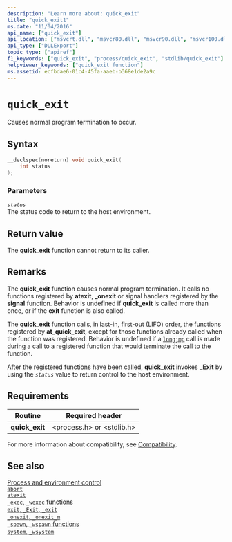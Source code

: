 ```yaml
---
description: "Learn more about: quick_exit"
title: "quick_exit1"
ms.date: "11/04/2016"
api_name: ["quick_exit"]
api_location: ["msvcrt.dll", "msvcr80.dll", "msvcr90.dll", "msvcr100.dll", "msvcr100_clr0400.dll", "msvcr110.dll", "msvcr110_clr0400.dll", "msvcr120.dll", "msvcr120_clr0400.dll", "ucrtbase.dll", "api-ms-win-crt-runtime-l1-1-0.dll"]
api_type: ["DLLExport"]
topic_type: ["apiref"]
f1_keywords: ["quick_exit", "process/quick_exit", "stdlib/quick_exit"]
helpviewer_keywords: ["quick_exit function"]
ms.assetid: ecfbdae6-01c4-45fa-aaeb-b368e1de2a9c
---
```

# `quick_exit`

Causes normal program termination to occur.

## Syntax

```C
__declspec(noreturn) void quick_exit(
    int status
);
```

### Parameters

*`status`*\
The status code to return to the host environment.

## Return value

The **quick_exit** function cannot return to its caller.

## Remarks

The **quick_exit** function causes normal program termination. It calls no functions registered by **atexit**, **_onexit** or signal handlers registered by the **signal** function. Behavior is undefined if **quick_exit** is called more than once, or if the **exit** function is also called.

The **quick_exit** function calls, in last-in, first-out (LIFO) order, the functions registered by **at_quick_exit**, except for those functions already called when the function was registered.  Behavior is undefined if a [`longjmp`](longjmp.md) call is made during a call to a registered function that would terminate the call to the  function.

After the registered functions have been called, **quick_exit** invokes **_Exit** by using the *`status`* value to return control to the host environment.

## Requirements

|Routine|Required header|
|-------------|---------------------|
|**quick_exit**|\<process.h> or \<stdlib.h>|

For more information about compatibility, see [Compatibility](../compatibility.md).

## See also

[Process and environment control](../process-and-environment-control.md)\
[`abort`](abort.md)\
[`atexit`](atexit.md)\
[`_exec`, `_wexec` functions](../exec-wexec-functions.md)\
[`exit`, `_Exit`, `_exit`](exit-exit-exit.md)\
[`_onexit`, `_onexit_m`](onexit-onexit-m.md)\
[`_spawn`, `_wspawn` functions](../spawn-wspawn-functions.md)\
[`system`, `_wsystem`](system-wsystem.md)
